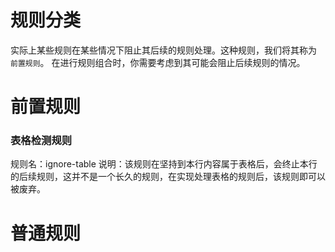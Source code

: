 # 规则分类

实际上某些规则在某些情况下阻止其后续的规则处理。这种规则，我们将其称为 `前置规则`。
在进行规则组合时，你需要考虑到其可能会阻止后续规则的情况。

# 前置规则

### 表格检测规则

规则名：ignore-table
说明：该规则在坚持到本行内容属于表格后，会终止本行的后续规则，这并不是一个长久的规则，在实现处理表格的规则后，该规则即可以被废弃。
 
# 普通规则